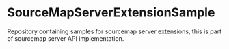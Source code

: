 # SourceMapServerExtensionSample
Repository containing samples for sourcemap server extensions, this is part of sourcemap server API implementation.
